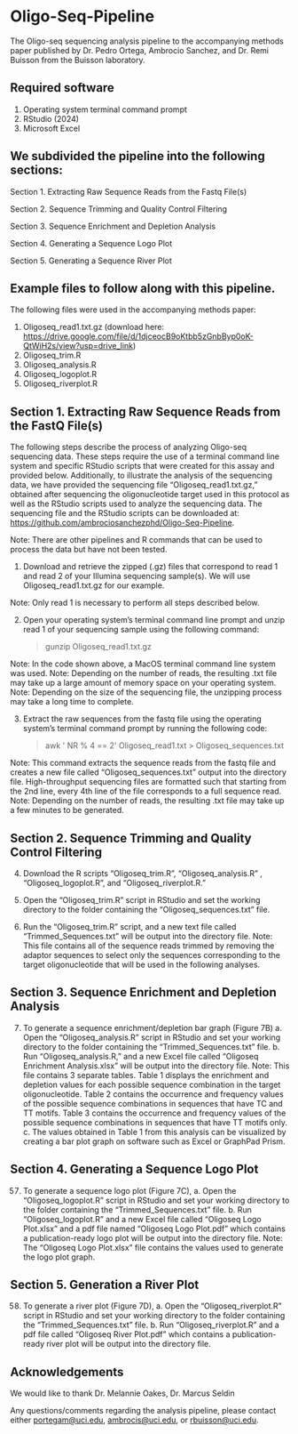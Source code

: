 # Oligo-Seq-Pipeline
The Oligo-seq sequencing analysis pipeline to the accompanying methods paper published by Dr. Pedro Ortega, Ambrocio Sanchez, and Dr. Remi Buisson from the Buisson laboratory.

## Required software

1. Operating system terminal command prompt
2. RStudio (2024)
3. Microsoft Excel

## We subdivided the pipeline into the following sections:

Section 1. Extracting Raw Sequence Reads from the Fastq File(s)

Section 2. Sequence Trimming and Quality Control Filtering

Section 3. Sequence Enrichment and Depletion Analysis

Section 4. Generating a Sequence Logo Plot

Section 5. Generating a Sequence River Plot 

## Example files to follow along with this pipeline.

The following files were used in the accompanying methods paper: 

1. Oligoseq_read1.txt.gz (download here: https://drive.google.com/file/d/1djceocB9oKtbb5zGnbByp0oK-QtWiH2s/view?usp=drive_link)
2. Oligoseq_trim.R
3. Oligoseq_analysis.R
4. Oligoseq_logoplot.R
5. Oligoseq_riverplot.R

## Section 1. Extracting Raw Sequence Reads from the FastQ File(s)

The following steps describe the process of analyzing Oligo-seq sequencing data. These steps require the use of a terminal command line system and specific RStudio scripts that were created for this assay and provided below. Additionally, to illustrate the analysis of the sequencing data, we have provided the sequencing file “Oligoseq_read1.txt.gz,” obtained after sequencing the oligonucleotide target used in this protocol as well as the RStudio scripts used to analyze the sequencing data. The sequencing file and the RStudio scripts can be downloaded at:
https://github.com/ambrociosanchezphd/Oligo-Seq-Pipeline.


Note: There are other pipelines and R commands that can be used to process the data but have not been tested. 

1.	Download and retrieve the zipped (.gz) files that correspond to read 1 and read 2 of your Illumina sequencing sample(s). We will use Oligoseq_read1.txt.gz for our example. 

Note: Only read 1 is necessary to perform all steps described below.

2.	Open your operating system’s terminal command line prompt and unzip read 1 of your sequencing sample using the following command:

    > gunzip Oligoseq_read1.txt.gz

Note: In the code shown above, a MacOS terminal command line system was used.
Note: Depending on the number of reads, the resulting .txt file may take up a large amount of memory space on your operating system.
Note: Depending on the size of the sequencing file, the unzipping process may take a long time to complete.

3.	Extract the raw sequences from the fastq file using the operating system’s terminal command prompt by running the following code:

    > awk ' NR % 4 == 2' Oligoseq_read1.txt > Oligoseq_sequences.txt
    
Note: This command extracts the sequence reads from the fastq file and creates a new file called “Oligoseq_sequences.txt” output into the directory file. High-throughput sequencing files are formatted such that starting from the 2nd line, every 4th line of the file corresponds to a full sequence read. 
Note: Depending on the number of reads, the resulting .txt file may take up a few minutes to be generated.

## Section 2. Sequence Trimming and Quality Control Filtering

4.	Download the R scripts “Oligoseq_trim.R”, “Oligoseq_analysis.R” , “Oligoseq_logoplot.R”, and “Oligoseq_riverplot.R.”

5.	Open the “Oligoseq_trim.R” script in RStudio and set the working directory to the folder containing the “Oligoseq_sequences.txt” file.

6.	Run the “Oligoseq_trim.R” script, and a new text file called “Trimmed_Sequences.txt” will be output into the directory file. 
Note: This file contains all of the sequence reads trimmed by removing the adaptor sequences to select only the sequences corresponding to the target oligonucleotide that will be used in the following analyses. 

## Section 3. Sequence Enrichment and Depletion Analysis

7.	To generate a sequence enrichment/depletion bar graph (Figure 7B)
   a.	Open the “Oligoseq_analysis.R” script in RStudio and set your working directory to the folder containing the “Trimmed_Sequences.txt” file.
   b.	Run “Oligoseq_analysis.R,” and a new Excel file called “Oligoseq Enrichment Analysis.xlsx” will be output into the directory file.
Note: This file contains 3 separate tables. Table 1 displays the enrichment and depletion values for each possible sequence combination in the target oligonucleotide. Table 2 contains the occurrence and frequency values of the possible sequence combinations in sequences that have TC and TT motifs. Table 3 contains the occurrence and frequency values of the possible sequence combinations in sequences that have TT motifs only.
   c.	The values obtained in Table 1 from this analysis can be visualized by creating a bar plot graph on software such as Excel or GraphPad Prism.

## Section 4. Generating a Sequence Logo Plot

57.	To generate a sequence logo plot (Figure 7C),
a.	Open the “Oligoseq_logoplot.R” script in RStudio and set your working directory to the folder containing the “Trimmed_Sequences.txt” file. 
b.	Run “Oligoseq_logoplot.R”  and a new Excel file called “Oligoseq Logo Plot.xlsx” and a pdf file named “Oligoseq Logo Plot.pdf” which contains a publication-ready logo plot will be output into the directory file. 
Note: The “Oligoseq Logo Plot.xlsx” file contains the values used to generate the logo plot graph. 

## Section 5. Generation a River Plot

58.	To generate a river plot (Figure 7D),
a.	Open the “Oligoseq_riverplot.R” script in RStudio and set your working directory to the folder containing the “Trimmed_Sequences.txt” file.
b.	Run “Oligoseq_riverplot.R” and a pdf file called “Oligoseq River Plot.pdf” which contains a publication-ready river plot will be output into the directory file. 

## Acknowledgements 

We would like to thank Dr. Melannie Oakes, Dr. Marcus Seldin 

Any questions/comments regarding the analysis pipeline, please contact either portegam@uci.edu, ambrocis@uci.edu, or rbuisson@uci.edu.
